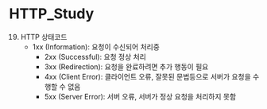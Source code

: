 # HTTP_Study

19. HTTP 상태코드
  	- 1xx (Information): 요청이 수신되어 처리중
		- 2xx (Successful): 요청 정상 처리
		- 3xx (Redirection): 요청을 완료하려면 추가 행동이 필요
		- 4xx (Client Error): 클라이언트 오류, 잘못된 문법등으로 서버가 요청을 수행할 수 없음
		- 5xx (Server Error): 서버 오류, 서버가 정상 요청을 처리하지 못함


